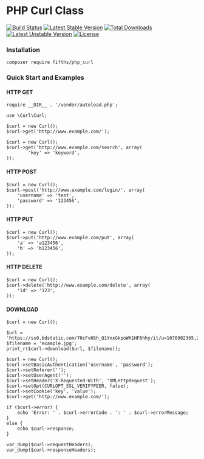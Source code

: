 # PHP Curl Class
[![Build Status](https://travis-ci.org/fifths/php_curl.svg?branch=master)](https://travis-ci.org/fifths/php_curl)
[![Latest Stable Version](https://poser.pugx.org/fifths/php_curl/v/stable)](https://packagist.org/packages/fifths/php_curl)
[![Total Downloads](https://poser.pugx.org/fifths/php_curl/downloads)](https://packagist.org/packages/fifths/php_curl)
[![Latest Unstable Version](https://poser.pugx.org/fifths/php_curl/v/unstable)](https://packagist.org/packages/fifths/php_curl)
[![License](https://poser.pugx.org/fifths/php_curl/license)](https://packagist.org/packages/fifths/php_curl)

### Installation

    composer require fifths/php_curl

### Quick Start and Examples

#### HTTP GET
```
require __DIR__ . '/vendor/autoload.php';

use \Curl\Curl;

$curl = new Curl();
$curl->get('http://www.example.com/');
```

```
$curl = new Curl();
$curl->get('http://www.example.com/search', array(
        'key' => 'keyword',
));
```

#### HTTP POST
```
$curl = new Curl();
$curl->post('http://www.example.com/login/', array(
    'username' => 'test',
    'password' => '123456',
));
```


#### HTTP PUT
```
$curl = new Curl();
$curl->put('http://www.example.com/put', array(
    'a' => 'a123456',
    'b' => 'b123456',
));
```

#### HTTP DELETE
```
$curl = new Curl();
$curl->delete('http://www.example.com/delete', array(
    'id' => '123',
));
```

#### DOWNLOAD
```
$curl = new Curl();

$url = 'https://ss0.bdstatic.com/70cFvHSh_Q1YnxGkpoWK1HF6hhy/it/u=1070902365,2619384777&fm=116&gp=0.jpg';
$filename = 'example.jpg';
print_r($curl->download($url, $filename));
```

```
$curl = new Curl();
$curl->setBasicAuthentication('username', 'password');
$curl->setReferer('');
$curl->setUserAgent('');
$curl->setHeader('X-Requested-With', 'XMLHttpRequest');
$curl->setOpt(CURLOPT_SSL_VERIFYPEER, false);
$curl->setCookie('key', 'value');
$curl->get('http://www.example.com/');

if ($curl->error) {
    echo 'Error: ' . $curl->errorCode . ': ' . $curl->errorMessage;
}
else {
    echo $curl->response;
}

var_dump($curl->requestHeaders);
var_dump($curl->responseHeaders);
```